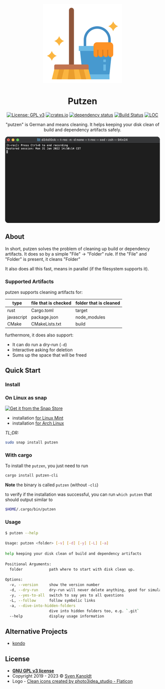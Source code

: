 <div align="center">
 <img src="https://github.com/sassman/putzen-rs/blob/main/resources/logo.png?raw=true" width="256" height="256">
 <h1><strong>Putzen</strong></h1>

[![License: GPL v3](https://img.shields.io/badge/License-GPLv3-blue.svg)](https://www.gnu.org/licenses/gpl-3.0)
[![crates.io](https://img.shields.io/crates/v/putzen-cli.svg)](https://crates.io/crates/putzen-cli)
[![dependency status](https://deps.rs/repo/github/sassman/putzen-rs/status.svg)](https://deps.rs/repo/github/sassman/putzen-rs)
[![Build Status](https://github.com/sassman/putzen-rs/workflows/Build/badge.svg)](https://github.com/sassman/putzen-rs/actions?query=branch%3Amain+workflow%3ABuild+)
[![LOC](https://tokei.rs/b1/github/sassman/putzen-rs?category=code)](https://tokei.rs/b1/github/sassman/putzen-rs?category=code)

"putzen" is German and means cleaning. It helps keeping your disk clean of build and dependency artifacts safely.

![demo](resources/demo.gif)

</div>

## About 

In short, putzen solves the problem of cleaning up build or dependency artifacts.
It does so by a simple "File" -> "Folder" rule. If the "File" and "Folder" is present, it cleans "Folder"

It also does all this fast, means in parallel (if the filesystem supports it).

### Supported Artifacts

putzen supports cleaning artifacts for:

| type       | file that is checked | folder that is cleaned |
|------------|----------------------|------------------------|
| rust       | Cargo.toml           | target                 |
| javascript | package.json         | node_modules           |
| CMake      | CMakeLists.txt       | build                  |

furthermore, it does also support:
- It can do run a dry-run (`-d`)
- Interactive asking for deletion
- Sums up the space that will be freed

## Quick Start

### Install

### On Linux as snap

[![Get it from the Snap Store](https://snapcraft.io/static/images/badges/en/snap-store-black.svg)](https://snapcraft.io/putzen)

- installation [for Linux Mint](https://snapcraft.io/install/putzen/mint)
- installation [for Arch Linux](https://snapcraft.io/install/putzen/arch)

*TL;DR:*
```sh
sudo snap install putzen
```

### With cargo

To install the `putzen`, you just need to run

```sh
cargo install putzen-cli
```

**Note** the binary is called `putzen` (without `-cli`)

to verify if the installation was successful, you can run `which putzen` that should output similar to

```sh
$HOME/.cargo/bin/putzen
```

### Usage

```sh
$ putzen --help

Usage: putzen <folder> [-v] [-d] [-y] [-L] [-a]

help keeping your disk clean of build and dependency artifacts

Positional Arguments:
  folder            path where to start with disk clean up.

Options:
  -v, --version     show the version number
  -d, --dry-run     dry-run will never delete anything, good for simulations
  -y, --yes-to-all  switch to say yes to all questions
  -L, --follow      follow symbolic links
  -a, --dive-into-hidden-folders
                    dive into hidden folders too, e.g. `.git`
  --help            display usage information
```

## Alternative Projects

- [kondo](https://github.com/tbillington/kondo)

## License

- **[GNU GPL v3 license](https://www.gnu.org/licenses/gpl-3.0)**
- Copyright 2019 - 2023 © [Sven Kanoldt](https://d34dl0ck.me)
- Logo - [Clean icons created by photo3idea_studio - Flaticon](https://www.flaticon.com/free-icons/clean)